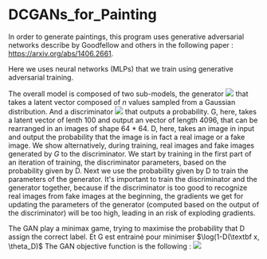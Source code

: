 # DCGANs_for_Painting

In order to generate paintings, this program uses generative adversarial networks describe by Goodfellow and others in the following paper : https://arxiv.org/abs/1406.2661.

Here we uses neural networks (MLPs) that we train using generative adversarial training.

The overall model is composed of two sub-models, the generator <img src="https://render.githubusercontent.com/render/math?math=G(\textbf z, \theta_G)"> that takes a latent vector composed of $n$ values sampled from a Gaussian distribution.
And a discriminator <img src="https://render.githubusercontent.com/render/math?math=D(\textbf x, \theta_D)"> that outputs a probability.
G, here, takes a latent vector of lenth 100 and output an vector of length 4096, that can be rearranged in an images of shape 64 * 64.
D, here, takes an image in input and output the probability that the image is in fact a real image or a fake image.
We show alternatively, during training, real images and fake images generated by $G$ to the discriminator. We start by training in the first part of an iteration of training, the discriminator parameters, based on the probability given by D. Next we use the probability given by D to train the parameters of the generator.
It's important to train the discriminator and the generator together, because if the discriminator is too good to recognize real images from fake images at the beginning, the gradients we get for updating the parameters of the generator (computed based on the output of the discriminator) will be too high, leading in an risk of exploding gradients.

The GAN play a minimax game, trying to maximise the probability that D assign the correct label. Et G est entrainé pour minimiser $\log(1-D(\textbf x, \theta_D)$
The GAN objective function is the following : <img src="https://render.githubusercontent.com/render/math?math=\min_G \max_D V(D, G) = \mathbb E_{x\sim pdata(x)}[logD(x)]+ \mathbb E_{z\sim pz(z)}[log(1 - D(G(z)))]">
